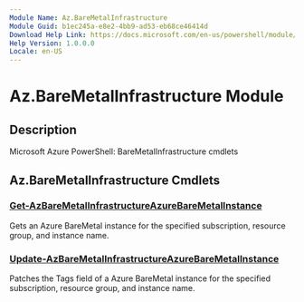 ```yaml
---
Module Name: Az.BareMetalInfrastructure
Module Guid: b1ec245a-e8e2-4bb9-ad53-eb68ce46414d
Download Help Link: https://docs.microsoft.com/en-us/powershell/module/az.baremetalinfrastructure
Help Version: 1.0.0.0
Locale: en-US
---
```


# Az.BareMetalInfrastructure Module
## Description
Microsoft Azure PowerShell: BareMetalInfrastructure cmdlets

## Az.BareMetalInfrastructure Cmdlets
### [Get-AzBareMetalInfrastructureAzureBareMetalInstance](Get-AzBareMetalInfrastructureAzureBareMetalInstance.md)
Gets an Azure BareMetal instance for the specified subscription, resource group, and instance name.

### [Update-AzBareMetalInfrastructureAzureBareMetalInstance](Update-AzBareMetalInfrastructureAzureBareMetalInstance.md)
Patches the Tags field of a Azure BareMetal instance for the specified subscription, resource group, and instance name.

